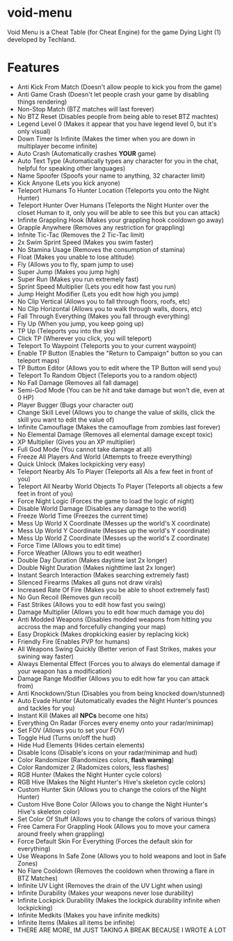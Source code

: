 # void-menu
Void Menu is a Cheat Table (for Cheat Engine) for the game Dying Light (1) developed by Techland.

# Features

- Anti Kick From Match (Doesn't allow people to kick you from the game)
- Anti Game Crash (Doesn't let people crash your game by disabling things rendering)
- Non-Stop Match (BTZ matches will last forever)
- No BTZ Reset (Disables people from being able to reset BTZ machtes)
- Legend Level 0 (Makes it appear that you have legend level 0, but it's only visual)
- Down Timer Is Infinite (Makes the timer when you are down in multiplayer become infinite)
- Auto Crash (Automatically crashes **YOUR** game)
- Auto Text Type (Automatically types any character for you in the chat, helpful for speaking other languages)
- Name Spoofer (Spoofs your name to anything, 32 character limit)
- Kick Anyone (Lets you kick anyone)
- Teleport Humans To Hunter Location (Teleports you onto the Night Hunter)
- Teleport Hunter Over Humans (Teleports the Night Hunter over the closet Human to it, only you will be able to see this but you can attack)
- Infinite Grappling Hook (Makes your grappling hook cooldown go away)
- Grapple Anywhere (Removes any restriction for grappling)
- Infnite Tic-Tac (Removes the 2 Tic-Tac limit)
- 2x Swim Sprint Speed (Makes you swim faster)
- No Stamina Usage (Removes the consumption of stamina)
- Float (Makes you unable to lose altitude)
- Fly (Allows you to fly, spam jump to use)
- Super Jump (Makes you jump high)
- Super Run (Makes you run extremely fast)
- Sprint Speed Multiplier (Lets you edit how fast you run)
- Jump Height Modifier (Lets you edit how high you jump)
- No Clip Vertical (Allows you to fall through floors, roofs, etc)
- No Clip Horizontal (Allows you to walk through walls, doors, etc)
- Fall Through Everything (Makes you fall through everything)
- Fly Up (When you jump, you keep going up)
- TP Up (Teleports you into the sky)
- Click TP (Wherever you click, you will teleport)
- Teleport To Waypoint (Teleports you to your current waypoint)
- Enable TP Button (Enables the "Return to Campaign" button so you can teleport maps)
- TP Button Editor (Allows you to edit where the TP Button will send you)
- Teleport To Random Object (Teleports you to a random object)
- No Fall Damage (Removes all fall damage)
- Semi-God Mode (You can be hit and take damage but won't die, even at 0 HP)
- Player Bugger (Bugs your character out)
- Change Skill Level (Allows you to change the value of skills, click the skill you want to edit the value of)
- Infinite Camouflage (Makes the camouflage from zombies last forever)
- No Elemental Damage (Removes all elemental damage except toxic)
- XP Multiplier (Gives you an XP multiplier)
- Full God Mode (You cannot take damage at all)
- Freeze All Players And World (Attempts to freeze everything)
- Quick Unlock (Makes lockpicking very easy)
- Teleport Nearby AIs To Player (Teleports all AIs a few feet in front of you)
- Teleport All Nearby World Objects To Player (Teleports all objects a few feet in front of you)
- Force Night Logic (Forces the game to load the logic of night)
- Disable World Damage (Disables any damage to the world)
- Freeze World Time (Freezes the current time)
- Mess Up World X Coordinate (Messes up the world's X coordinate)
- Mess Up World Y Coordinate (Messes up the world's Y coordinate)
- Mess Up World Z Coordinate (Messes up the world's Z coordinate)
- Force Time (Allows you to edit time)
- Force Weather (Allows you to edit weather)
- Double Day Duration (Makes daytime last 2x longer)
- Double Night Duration (Makes nighttime last 2x longer)
- Instant Search Interaction (Makes searching extremely fast)
- Silenced Firearms (Makes all guns not draw virals)
- Increased Rate Of Fire (Makes you be able to shoot extremely fast)
- No Gun Recoil (Removes gun recoil)
- Fast Strikes (Allows you to edit how fast you swing)
- Damage Multiplier (Allows you to edit how much damage you do)
- Anti Modded Weapons (Disables modded weapons from hitting you accross the map and forcefully changing your map)
- Easy Dropkick (Makes dropkicking easier by replacing kick)
- Friendly Fire (Enables PVP for humans)
- All Weapons Swing Quickly (Better verion of Fast Strikes, makes your swining way faster)
- Always Elemental Effect (Forces you to always do elemental damage if your weapon has a modification)
- Damage Range Modifier (Allows you to edit how far you can attack from)
- Anti Knockdown/Stun (Disables you from being knocked down/stunned)
- Auto Evade Hunter (Automatically evades the Night Hunter's pounces and tackles for you)
- Instant Kill (Makes all **NPCs** become one hits)
- Everything On Radar (Forces every enemy onto your radar/minimap)
- Set FOV (Allows you to set your FOV)
- Toggle Hud (Turns on/off the hud)
- Hide Hud Elements (Hides certain elements)
- Disable Icons (Disable's icons on your radar/minimap and hud)
- Color Randomizer (Randomizes colors, **flash warning**)
- Color Randomizer 2 (Radomizes colors, less flashes)
- RGB Hunter (Makes the Night Hunter cycle colors)
- RGB Hive (Makes the Night Hunter's Hive's skeleton cycle colors)
- Custom Hunter Skin (Allows you to change the colors of the Night Hunter)
- Custom Hive Bone Color (Allows you to change the Night Hunter's Hive's skeleton color)
- Set Color Of Stuff (Allows you to change the colors of various things)
- Free Camera For Grappling Hook (Allows you to move your camera around freely when grappling)
- Force Default Skin For Everything (Forces the default skin for everything)
- Use Weapons In Safe Zone (Allows you to hold weapons and loot in Safe Zones)
- No Flare Cooldown (Removes the cooldown when throwing a flare in BTZ Matches)
- Infinite UV Light (Removes the drain of the UV Light when using)
- Infinite Durability (Makes your weapons never lose durability)
- Infinite Lockpick Durability (Makes the lockpick durability infinite when lockpicking)
- Infinite Medkits (Makes you have infinite medkits)
- Infinite Items (Makes all items be infinite)
- THERE ARE MORE, IM JUST TAKING A BREAK BECAUSE I WROTE A LOT
